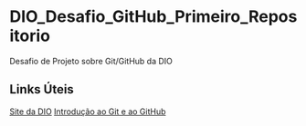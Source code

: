 # <h1>DIO_Desafio_GitHub_Primeiro_Repositorio</h1>
Desafio de Projeto sobre Git/GitHub da DIO

## Links Úteis
[Site da DIO](https://web.dio.me/play)
[Introdução ao Git e ao GitHub](https://web.dio.me/course/introducao-ao-git-e-ao-github/learning/75b9fe49-6ed4-4480-83a7-7e37fc356aa9)
